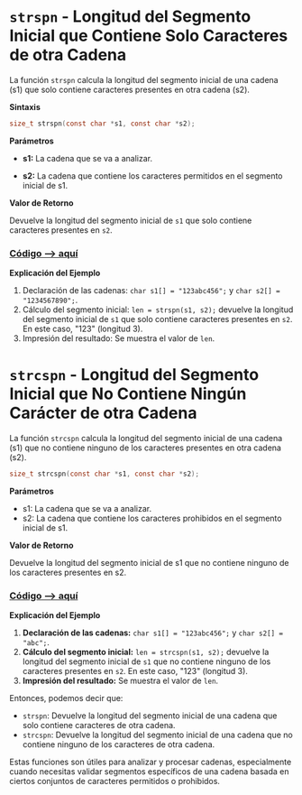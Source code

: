 # `strspn` - Longitud del Segmento Inicial que Contiene Solo Caracteres de otra Cadena

La función `strspn` calcula la longitud del segmento inicial de una cadena (s1) que solo contiene caracteres presentes en otra cadena (s2).

**Sintaxis**

```c
size_t strspn(const char *s1, const char *s2);
```

**Parámetros**
- **s1:** La cadena que se va a analizar.

- **s2:** La cadena que contiene los caracteres permitidos en el segmento inicial de s1.

**Valor de Retorno**

Devuelve la longitud del segmento inicial de `s1` que solo contiene caracteres presentes en `s2`.

### [Código --> aquí](./strspn.c)

**Explicación del Ejemplo**

1. Declaración de las cadenas: `char s1[] = "123abc456";` y `char s2[] = "1234567890";`.
1. Cálculo del segmento inicial: `len = strspn(s1, s2);` devuelve la longitud del segmento inicial de `s1` que solo contiene caracteres presentes en `s2`. En este caso, "123" (longitud 3).
1. Impresión del resultado: Se muestra el valor de `len`.


# `strcspn` - Longitud del Segmento Inicial que No Contiene Ningún Carácter de otra Cadena

La función `strcspn` calcula la longitud del segmento inicial de una cadena (s1) que no contiene ninguno de los caracteres presentes en otra cadena (s2).

```c
size_t strcspn(const char *s1, const char *s2);
```

**Parámetros**

- s1: La cadena que se va a analizar.
- s2: La cadena que contiene los caracteres prohibidos en el segmento inicial de s1.

**Valor de Retorno**

Devuelve la longitud del segmento inicial de s1 que no contiene ninguno de los caracteres presentes en s2.

### [Código --> aquí](strcspn.c)

**Explicación del Ejemplo**
1. **Declaración de las cadenas:** `char s1[] = "123abc456";` y `char s2[] = "abc";`.
1. **Cálculo del segmento inicial:** `len = strcspn(s1, s2);` devuelve la longitud del segmento inicial de `s1` que no contiene ninguno de los caracteres presentes en `s2`. En este caso, "123" (longitud 3).
1. **Impresión del resultado:** Se muestra el valor de `len`.

Entonces, podemos decir que:
- `strspn`: Devuelve la longitud del segmento inicial de una cadena que solo contiene caracteres de otra cadena.
- `strcspn`: Devuelve la longitud del segmento inicial de una cadena que no contiene ninguno de los caracteres de otra cadena.

Estas funciones son útiles para analizar y procesar cadenas, especialmente cuando necesitas validar segmentos específicos de una cadena basada en ciertos conjuntos de caracteres permitidos o prohibidos.